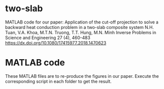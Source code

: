 # two-slab
MATLAB code for our paper:
Application of the cut-off projection to solve a backward heat conduction problem in a two-slab composite system
N.H. Tuan, V.A. Khoa, M.T.N. Truong, T.T. Hung, M.N. Minh
Inverse Problems in Science and Engineering 27 (4), 460-483
https://dx.doi.org/10.1080/17415977.2018.1470623

# MATLAB code
These MATLAB files are to re-produce the figures in our paper.
Execute the corresponding script in each folder to get the result.
